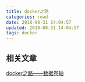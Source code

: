 ```yaml
---
title: docker之路
categories: road
date: 2018-08-31 14:04:57
updated: 2018-08-31 14:04:57
tags: docker
---
```


## 相关文章

[docker之路——数据卷轴](/code/docker/docker-volume/)
